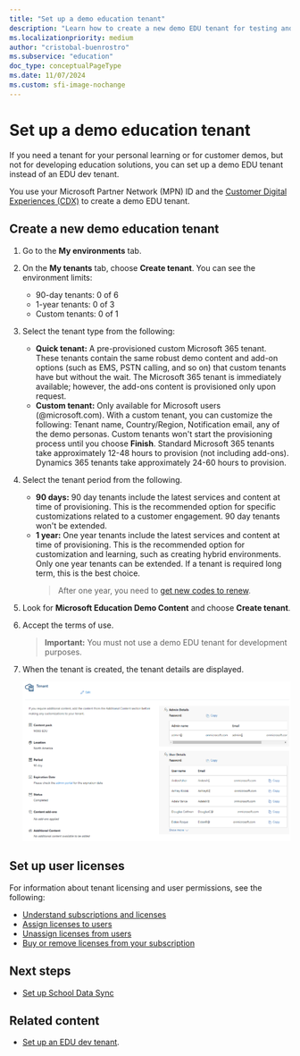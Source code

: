 ```yaml
---
title: "Set up a demo education tenant"
description: "Learn how to create a new demo EDU tenant for testing and learning."
ms.localizationpriority: medium
author: "cristobal-buenrostro"
ms.subservice: "education"
doc_type: conceptualPageType
ms.date: 11/07/2024
ms.custom: sfi-image-nochange
---
```


# Set up a demo education tenant

If you need a tenant for your personal learning or for customer demos, but not for developing education solutions, you can set up a demo EDU tenant instead of an EDU dev tenant.

You use your Microsoft Partner Network (MPN) ID and the [Customer Digital Experiences (CDX)](https://cdx.transform.microsoft.com/) to create a demo EDU tenant.

## Create a new demo education tenant

1. Go to the **My environments** tab.

2. On the **My tenants** tab, choose **Create tenant**. You can see the environment limits:

    - 90-day tenants: 0 of 6
    - 1-year tenants: 0 of 3
    - Custom tenants: 0 of 1

4. Select the tenant type from the following:
    - **Quick tenant:** A pre-provisioned custom Microsoft 365 tenant. These tenants contain the same robust demo content and add-on options (such as EMS, PSTN calling, and so on) that custom tenants have but without the wait. The Microsoft 365 tenant is immediately available; however, the add-ons content is provisioned only upon request.
    - **Custom tenant:** Only available for Microsoft users (@microsoft.com). With a custom tenant, you can customize the following:
Tenant name, Country/Region, Notification email, any of the demo personas. Custom tenants won't start the provisioning process until you choose **Finish**.
Standard Microsoft 365 tenants take approximately 12-48 hours to provision (not including add-ons). Dynamics 365 tenants take approximately 24-60 hours to provision.

5. Select the tenant period from the following.
    - **90 days:** 90 day tenants include the latest services and content at time of provisioning. This is the recommended option for specific customizations related to a customer engagement. 90 day tenants won't be extended.
    - **1 year:** One year tenants include the latest services and content at time of provisioning. This is the recommended option for customization and learning, such as creating hybrid environments. Only one year tenants can be extended. If a tenant is required long term, this is the best choice.
        > After one year, you need to [get new codes to renew](https://aka.ms/edupartnerportal).

6. Look for **Microsoft Education Demo Content** and choose **Create tenant**.

7. Accept the terms of use.

    > **Important:** You must not use a demo EDU tenant for development purposes.

8. When the tenant is created, the tenant details are displayed.

    ![Screenshot of the tenant details](./images/msgraph-onboarding/edutenant-6.png)

## Set up user licenses

For information about tenant licensing and user permissions, see the following:

- [Understand subscriptions and licenses](/microsoft-365/commerce/licenses/subscriptions-and-licenses?view=o365-worldwide&preserve-view=true)
- [Assign licenses to users](/microsoft-365/admin/manage/assign-licenses-to-users?view=o365-worldwide&preserve-view=true)
- [Unassign licenses from users](/microsoft-365/admin/manage/remove-licenses-from-users?view=o365-worldwide&preserve-view=true)
- [Buy or remove licenses from your subscription](/microsoft-365/commerce/licenses/buy-licenses?view=o365-worldwide&preserve-view=true)

## Next steps

- [Set up School Data Sync](/graph/msgraph-onboarding-sds)

## Related content

- [Set up an EDU dev tenant](/graph/msgraph-onboarding-devtenant).
